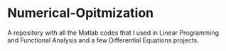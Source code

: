 # Numerical-Opitmization
A repository with all the Matlab codes that I used in Linear Programming and Functional Analysis and a few Differential Equations projects. 
